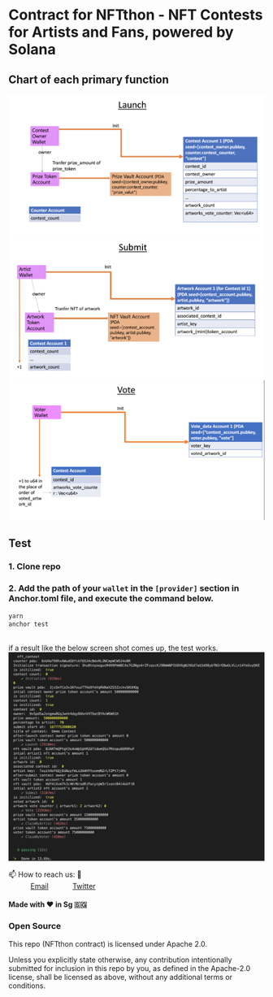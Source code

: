 # Contract for NFTthon - NFT Contests for Artists and Fans, powered by Solana
## Chart of each primary function
<img src="public/chart_launch.png">
<br>
<img src="public/chart_submit.png">
<br>
<img src="public/chart_vote.png">

## Test

### 1. Clone repo  

### 2. Add the path of your `wallet` in the `[provider]` section in Anchor.toml file, and execute the command below.
```
yarn
anchor test
```
<br>
if a result like the below screen shot comes up, the test works.
<br>
<img src="public/screenshot_of_test.png">
<br>

📫 How to reach us: :call_me_hand: <br>
&nbsp;&nbsp;&nbsp;&nbsp;&nbsp;&nbsp;&nbsp;&nbsp;&nbsp;&nbsp; [Email](nfthon@gmail.com)
&nbsp;&nbsp;&nbsp;&nbsp;&nbsp;&nbsp;&nbsp;&nbsp;&nbsp;&nbsp; [Twitter](https://www.twitter.com/nftthon) 

#### Made with :heart: in Sg :singapore:

### Open Source
This repo (NFTthon contract) is licensed under Apache 2.0.

Unless you explicitly state otherwise, any contribution intentionally submitted for inclusion in this repo by you, as defined in the Apache-2.0 license, shall be licensed as above, without any additional terms or conditions. 
